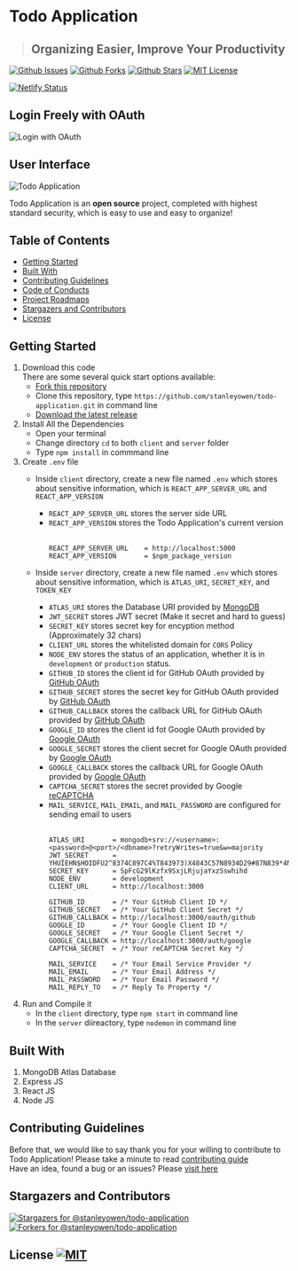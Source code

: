 # Todo Application
> ## Organizing Easier, Improve Your Productivity
[![Github Issues](https://img.shields.io/github/issues/stanleyowen/todo-application?style=flat-square)](https://github.com/stanleyowen/todo-application/issues)
[![Github Forks](https://img.shields.io/github/forks/stanleyowen/todo-application?style=flat-square)](https://github.com/stanleyowen/todo-application/network/members)
[![Github Stars](https://img.shields.io/github/stars/stanleyowen/todo-application?style=flat-square)](https://github.com/stanleyowen/todo-application/stargazers)
[![MIT License](https://img.shields.io/github/license/stanleyowen/todo-application?style=flat-square)](https://github.com/stanleyowen/todo-application/blob/master/LICENSE)

[![Netlify Status](https://api.netlify.com/api/v1/badges/56772f5c-0c69-41e8-a788-69ca591e70ef/deploy-status)](https://app.netlify.com/sites/todoapp-task/deploys)

## Login Freely with OAuth
![Login with OAuth](https://user-images.githubusercontent.com/69080584/113655970-16ca1c00-96c5-11eb-836e-83e0c58cbe2b.png)

## User Interface
![Todo Application](https://user-images.githubusercontent.com/69080584/113655834-c488fb00-96c4-11eb-9479-be2e0e4acc62.png)

Todo Application is an **open source** project, completed with highest standard security, which is easy to use and easy to organize!

## Table of Contents
- [Getting Started](#getting-started)
- [Built With](#built-with)
- [Contributing Guidelines](#contributing-guidelines)
- [Code of Conducts](CODE_OF_CONDUCT.md)
- [Project Roadmaps](https://github.com/stanleyowen/todo-application/projects)
- [Stargazers and Contributors](#stargazers-and-contributors)
- [License](#license)

## Getting Started
1. Download this code<br/>
  There are some several quick start options available:
    - [Fork this repository](https://github.com/stanleyowen/todo-application/fork)
    - Clone this repository, type `https://github.com/stanleyowen/todo-application.git` in command line
    - [Download the latest release](https://github.com/stanleyowen/todo-application/archive/v0.4.7.zip)
2. Install All the Dependencies
    - Open your terminal
    - Change directory `cd` to both `client` and `server` folder
    - Type `npm install` in commmand line
3. Create `.env` file
    - Inside `client` directory, create a new file named `.env` which stores about sensitive information, which is `REACT_APP_SERVER_URL` and `REACT_APP_VERSION`
      - `REACT_APP_SERVER_URL` stores the server side URL
      - `REACT_APP_VERSION` stores the Todo Application's current version<br /><br />
          ```
          REACT_APP_SERVER_URL    = http://localhost:5000
          REACT_APP_VERSION       = $npm_package_version
          ```

    - Inside `server` directory, create a new file named `.env` which stores about sensitive information, which is `ATLAS_URI`, `SECRET_KEY`, and `TOKEN_KEY`
      - `ATLAS_URI` stores the Database URI provided by [MongoDB](https://www.mongodb.com/2)
      - `JWT_SECRET` stores JWT secret (Make it secret and hard to guess)
      - `SECRET_KEY` stores secret key for encyption method (Approximately 32 chars)
      - `CLIENT_URL` stores the whitelisted domain for `CORS` Policy
      - `NODE_ENV` stores the status of an application, whether it is in `development` or `production` status.
      - `GITHUB_ID` stores the client id for GitHub OAuth provided by [GitHub OAuth](https://github.com/settings/applications/new)
      - `GITHUB_SECRET` stores the secret key for GitHub OAuth provided by [GitHub OAuth](https://github.com/settings/applications/new)
      - `GITHUB_CALLBACK` stores the callback URL for GitHub OAuth provided by [GitHub OAuth](https://github.com/settings/applications/new)
      - `GOOGLE_ID` stores the client id fot Google OAuth provided by [Google OAuth](https://console.cloud.google.com/)
      - `GOOGLE_SECRET` stores the client secret for Google OAuth provided by [Google OAuth](https://console.cloud.google.com/)
      - `GOOGLE_CALLBACK` stores the callback URL for Google OAuth provided by [Google OAuth](https://console.cloud.google.com/)
      - `CAPTCHA_SECRET` stores the secret provided by Google [reCAPTCHA](https://www.google.com/recaptcha/about/)
      - `MAIL_SERVICE`, `MAIL_EMAIL`, and `MAIL_PASSWORD` are configured for sending email to users<br /><br />
          ```
          ATLAS_URI       = mongodb+srv://<username>:<password>@<port>/<dbname>?retryWrites=true&w=majority
          JWT_SECRET      = YHUIEHN$HOIDFU2^8374C897C4%T843973)X4843C57N8934D29#87N839*4NC07489BC3
          SECRET_KEY      = SpFcG29lKzfx9SxjLRjujaYxzSswhihd
          NODE_ENV        = development
          CLIENT_URL      = http://localhost:3000

          GITHUB_ID       = /* Your GitHub Client ID */
          GITHUB_SECRET   = /* Your GitHub Client Secret */
          GITHUB_CALLBACK = http://localhost:3000/oauth/github
          GOOGLE_ID       = /* Your Google Client ID */
          GOOGLE_SECRET   = /* Your Google Client Secret */
          GOOGLE_CALLBACK = http://localhost:3000/auth/google
          CAPTCHA_SECRET  = /* Your reCAPTCHA Secret Key */

          MAIL_SERVICE    = /* Your Email Service Provider */
          MAIL_EMAIL      = /* Your Email Address */
          MAIL_PASSWORD   = /* Your Email Password */
          MAIL_REPLY_TO   = /* Reply To Property */
          ```
  4. Run and Compile it
      - In the `client` directory, type `npm start` in command line
      - In the `server` diireactory, type `nodemon` in command line

## Built With
  1. MongoDB Atlas Database
  2. Express JS
  3. React JS
  4. Node JS

## Contributing Guidelines
  Before that, we would like to say thank you for your willing to contribute to Todo Application! Please take a minute to read [contributing guide](CONTRIBUTING.md#contributing)<br/>
  Have an idea, found a bug or an issues? Please [visit here](https://github.com/stanleyowen/todo-application/issues/new/choose)

## Stargazers and Contributors
   [![Stargazers for @stanleyowen/todo-application](https://reporoster.com/stars/stanleyowen/todo-application)](https://github.com/stanleyowen/todo-application/stargazers)
   [![Forkers for @stanleyowen/todo-application](https://reporoster.com/forks/stanleyowen/todo-application)](https://github.com/stanleyowen/todo-application/network/members)

## License [![MIT](https://img.shields.io/github/license/stanleyowen/todo-application?style=flat-square)](LICENSE)
